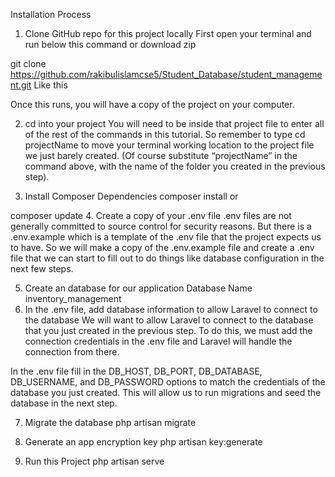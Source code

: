 
Installation Process
1. Clone GitHub repo for this project locally
First open your terminal and run below this command or download zip

git clone https://github.com/rakibulislamcse5/Student_Database/student_management.git
Like this


Once this runs, you will have a copy of the project on your computer.

2. cd into your project
You will need to be inside that project file to enter all of the rest of the commands in this tutorial. So remember to type cd projectName to move your terminal working location to the project file we just barely created. (Of course substitute “projectName” in the command above, with the name of the folder you created in the previous step).

3. Install Composer Dependencies
composer install
or

composer update
4. Create a copy of your .env file
.env files are not generally committed to source control for security reasons. But there is a .env.example which is a template of the .env file that the project expects us to have. So we will make a copy of the .env.example file and create a .env file that we can start to fill out to do things like database configuration in the next few steps.

5. Create an database for our application
Database Name inventory_management
6. In the .env file, add database information to allow Laravel to connect to the database
We will want to allow Laravel to connect to the database that you just created in the previous step. To do this, we must add the connection credentials in the .env file and Laravel will handle the connection from there.

In the .env file fill in the DB_HOST, DB_PORT, DB_DATABASE, DB_USERNAME, and DB_PASSWORD options to match the credentials of the database you just created. This will allow us to run migrations and seed the database in the next step.

7. Migrate the database
php artisan migrate
8. Generate an app encryption key
php artisan key:generate

9. Run this Project
php artisan serve

